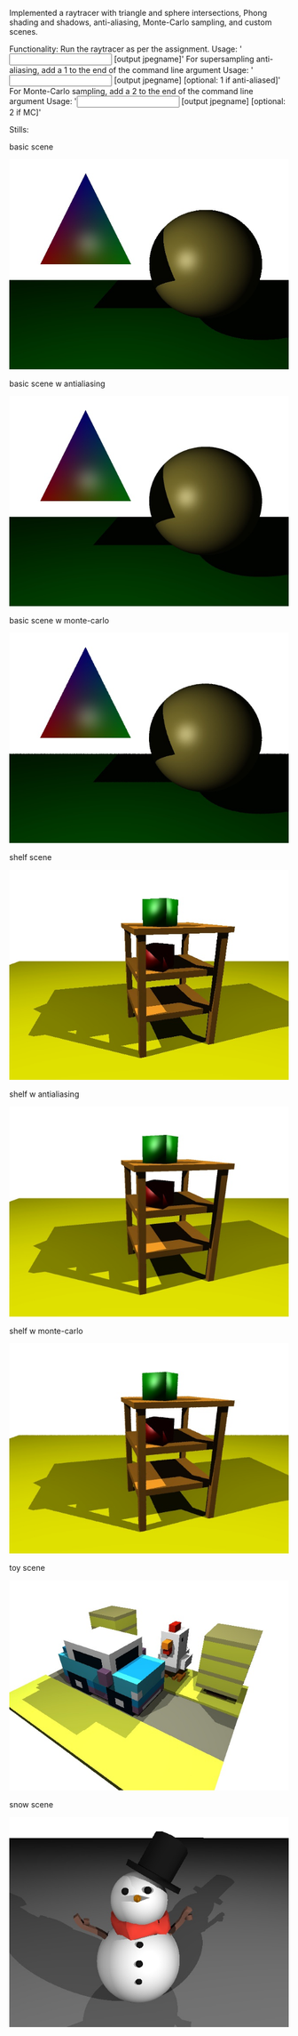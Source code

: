 Implemented a raytracer with triangle and sphere intersections, Phong shading and shadows, anti-aliasing, Monte-Carlo sampling, and custom scenes.

Functionality: Run the raytracer as per the assignment. 
Usage: '<input scenefile> [output jpegname]'
For supersampling anti-aliasing, add a 1 to the end of the command line argument
Usage: '<input scenefile> [output jpegname] [optional: 1 if anti-aliased]'
For Monte-Carlo sampling, add a 2 to the end of the command line argument
Usage: '<input scenefile> [output jpegname] [optional: 2 if MC]'

Stills:

basic scene

![](https://github.com/kevdozer1/raytracer/blob/main/hw3-starterCode/stills/000.jpg)

basic scene w antialiasing

![](https://github.com/kevdozer1/raytracer/blob/main/hw3-starterCode/stills/001.jpg)

basic scene w monte-carlo

![](https://github.com/kevdozer1/raytracer/blob/main/hw3-starterCode/stills/002.jpg)

shelf scene

![](https://github.com/kevdozer1/raytracer/blob/main/hw3-starterCode/stills/003.jpg)

shelf w antialiasing

![](https://github.com/kevdozer1/raytracer/blob/main/hw3-starterCode/stills/004.jpg)

shelf w monte-carlo

![](https://github.com/kevdozer1/raytracer/blob/main/hw3-starterCode/stills/005.jpg)

toy scene

![](https://github.com/kevdozer1/raytracer/blob/main/hw3-starterCode/stills/007.jpg)

snow scene

![](https://github.com/kevdozer1/raytracer/blob/main/hw3-starterCode/stills/008.jpg)
